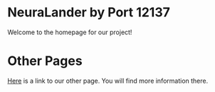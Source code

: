 <meta name="robots" content="noindex">

# NeuraLander by Port 12137
Welcome to the homepage for our project!

# Other Pages
[Here](https://sites.google.com/harleystudents.org/port12137) is a link to our other page. You will find more information there.
